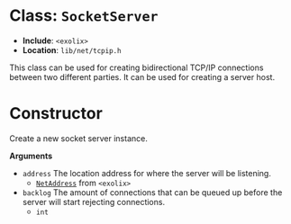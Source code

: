 # Class: `SocketServer`
- **Include**: `<exolix>`
- **Location**: `lib/net/tcpip.h`

This class can be used for creating bidirectional TCP/IP connections between two
different parties. It can be used for creating a server host.

# Constructor
Create a new socket server instance.

**Arguments**
 - `address` The location address for where the server will be listening.
   - [`NetAddress`](NetAddress.md) from `<exolix>`
 - `backlog` The amount of connections that can be queued up before the server will start rejecting connections.
   - `int`